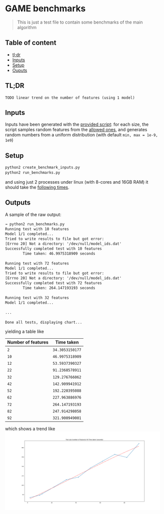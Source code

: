 # GAME benchmarks

> This is just a test file to contain some benchmarks of the main algorithm

## Table of content

- [tl;dr](#tldr)
- [Inputs](#inputs)
- [Setup](#setup)
- [Ouputs](#ouputs)

## TL;DR
```
TODO linear trend on the number of features (using 1 model)
```

## Inputs
Inputs have been generated with the [provided script](create_benchmark_inputs.py): for each size, the script samples random features from the [allowed ones](/library/library_labels.dat), and generates random numbers from a uniform distribution (with default `min, max = 1e-9, 1e9`)

## Setup
```bash
python2 create_benchmark_inputs.py
python2 run_benchmarks.py
```
and using just 2 processes under linux (with 8-cores and 16GB RAM) it should take the [following times](#ouputs).

## Outputs
A sample of the raw output:
```
→ python2 run_benchmarks.py    
Running test with 10 features
Model 1/1 completed...
Tried to write results to file but got error:
[Errno 20] Not a directory: '/dev/null/model_ids.dat'
Successfully completed test with 10 features
        Time taken: 46.9975318909 seconds

Running test with 72 features
Model 1/1 completed...
Tried to write results to file but got error:
[Errno 20] Not a directory: '/dev/null/model_ids.dat'
Successfully completed test with 72 features
        Time taken: 264.147193193 seconds

Running test with 32 features
Model 1/1 completed...

...

Done all tests, displaying chart...
```

yielding a table like

| Number of features | Time taken |
| --- | --- |
| `2` | `34.3053150177`
| `10` | `46.9975318909`
| `12` | `53.5937390327`
| `22` | `91.2368578911`
| `32` | `129.276766062`
| `42` | `142.909941912`
| `52` | `192.220395088`
| `62` | `227.963886976`
| `72` | `264.147193193`
| `82` | `247.914298058`
| `92` | `321.900949001`

which shows a trend like
![trend plot](extra/benchmarks.png)
